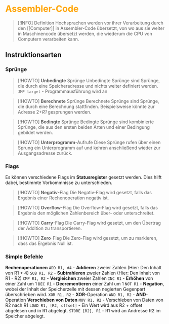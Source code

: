 # <font color = "orange">Assembler-Code</font>
>[!INFO] Definition
>Hochsprachen werden vor ihrer Verarbeitung durch den [[Computer]] in Assembler-Code übersetzt, von wo aus sie weiter in Maschinencode übersetzt werden, die wiederum die CPU von Computern verarbeiten kann.

## Instruktionsarten
### Sprünge
>[!HOWTO] **Unbedingte** Sprünge
>Unbedingte Sprünge sind Sprünge, die durch eine Speicheradresse und nichts weiter definiert werden.
>`JMP target` - Programmausführung wird an 

>[!HOWTO] **Berechnete** Sprünge
>Berechnete Sprünge sind Sprünge, die durch eine Berechnung stattfinden. Beispielsweise könnte zur Adresse 2+*R1* gesprungen werden.

>[!HOWTO] **Bedingte** Sprünge
>Bedingte Sprünge sind kombinierte Sprünge, die aus den ersten beiden Arten und einer Bedingung gebildet werden.

>[!HOWTO] **Unterprogramm**-Aufrufe
>Diese Sprünge rufen über einen Sprung ein Unterprogramm auf und kehren anschließend wieder zur Ausgangsadresse zurück.
### Flags
Es können verschiedene Flags im **Statusregister** gesetzt werden. Dies hilft dabei, bestimmte Vorkommnisse zu unterschieden.
>[!HOWTO] **Negativ**-Flag
>Die Negativ-Flag wird gesetzt, falls das Ergebnis einer Rechenoperation negativ ist.

>[!HOWTO] **Overflow**-Flag
>Die Overflow-Flag wird gesetzt, falls das Ergebnis den möglichen Zahlenbereich über- oder unterschreitet.

>[!HOWTO] **Carry**-Flag
>Die Carry-Flag wird gesetzt, um den Übertrag der Addition zu transportieren.

>[!HOWTO] **Zero**-Flag
>Die Zero-Flag wird gesetzt, um zu markieren, dass das Ergebnis Null ist.

### Simple Befehle
**Rechenoperationen**
`ADD R1, #4` - **Addieren** zweier Zahlen (Hier: Den Inhalt von R1 + 4)
`SUB R1, R2` -  **Subtrahieren** zweier Zahlen (Hier: Den Inhalt von R1 - R2)
`CMP R1, R2` - **Vergleichen** zweier Zahlen
`INC R1` - **Erhöhen** von einer Zahl um 1
`DEC R1` - **Decrementieren** einer Zahl um 1
`NOT R1` - **Negation**, wobei der Inhalt der Speicherzelle mit dessen negierten Gegenpart überschrieben wird.
`XOR R1, R2` - **XOR**-Operation
`AND R1, R2` - **AND**-Operation
**Verschieben von Daten**
`MOV R1, R2` - Verschieben von Daten von R2 nach R1
`LOAD R1, [R2, offset]` - Ein Wert wird aus R2 + offset abgelesen und in R1 abgelegt.
`STORE [R2], R1` - R1 wird an Andresse R2 im Speicher abgelegt.
